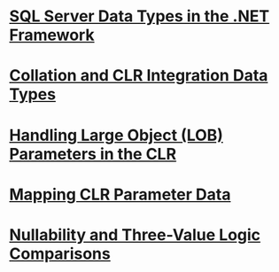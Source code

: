 # [SQL Server Data Types in the .NET Framework](sql-server-data-types-in-the-net-framework.md)
# [Collation and CLR Integration Data Types](collation-and-clr-integration-data-types.md)
# [Handling Large Object (LOB) Parameters in the CLR](handling-large-object-lob-parameters-in-the-clr.md)
# [Mapping CLR Parameter Data](mapping-clr-parameter-data.md)
# [Nullability and Three-Value Logic Comparisons](nullability-and-three-value-logic-comparisons.md)
